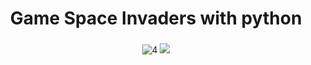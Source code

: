 <div align="center">
  
# Game Space Invaders with python
  
### 
![4](https://github.com/MagnoEfren/space-invaders-python/blob/main/Space%20Invaders/SS.png)
<a href="https://youtu.be/zfSk7AiMldk" target="_blank">
<img src="https://img.shields.io/badge/YouTube-FF0000?style=for-the-badge&logo=youtube&logoColor=black" target="_blank"> 
